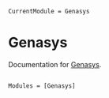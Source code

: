 ```@meta
CurrentModule = Genasys
```

# Genasys

Documentation for [Genasys](https://github.com/pratikvn/Genasys.jl).

```@index
```

```@autodocs
Modules = [Genasys]
```
